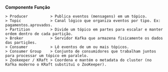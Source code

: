 **Componente**	        **Função**

    > Producer	        > Publica eventos (mensagens) em um tópico.
    > Topic	            > Canal lógico que organiza eventos por tipo. Ex: pagamentos.aprovados.
    > Partition	        > Divide um tópico em partes para escalar e manter ordem dentro de cada partição.
    > Broker	        > Servidor Kafka que armazena fisicamente os dados das partições.
    > Consumer	        > Lê eventos de um ou mais tópicos.
    > Consumer Group	> Conjunto de consumidores que trabalham juntos para processar um tópico em paralelo.
    > Zookeeper / KRaft	> Coordena e mantém o metadata do cluster (no Kafka moderno o KRaft substitui o ZooKeeper).